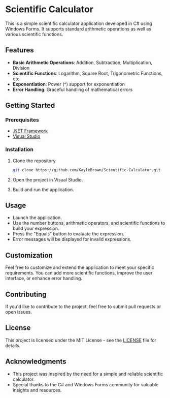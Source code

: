 
# Scientific Calculator

This is a simple scientific calculator application developed in C# using Windows Forms. It supports standard arithmetic operations as well as various scientific functions.

## Features

- **Basic Arithmetic Operations**: Addition, Subtraction, Multiplication, Division
- **Scientific Functions**: Logarithm, Square Root, Trigonometric Functions, etc.
- **Exponentiation**: Power (^) support for exponentiation
- **Error Handling**: Graceful handling of mathematical errors

## Getting Started

### Prerequisites

- [.NET Framework](https://dotnet.microsoft.com/download/dotnet-framework)
- [Visual Studio](https://visualstudio.microsoft.com/)

### Installation

1. Clone the repository
   ```bash
   git clone https://github.com/KayleBrown/Scientific-Calculator.git
   ```

2. Open the project in Visual Studio.

3. Build and run the application.

## Usage

- Launch the application.
- Use the number buttons, arithmetic operators, and scientific functions to build your expression.
- Press the "Equals" button to evaluate the expression.
- Error messages will be displayed for invalid expressions.

## Customization

Feel free to customize and extend the application to meet your specific requirements. You can add more scientific functions, improve the user interface, or enhance error handling.

## Contributing

If you'd like to contribute to the project, feel free to submit pull requests or open issues.

## License

This project is licensed under the MIT License - see the [LICENSE](LICENSE) file for details.

## Acknowledgments

- This project was inspired by the need for a simple and reliable scientific calculator.
- Special thanks to the C# and Windows Forms community for valuable insights and resources.
